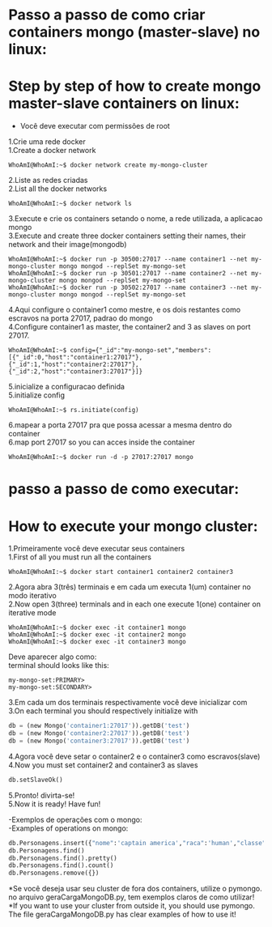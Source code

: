 # Passo a passo de como criar containers mongo (master-slave) no linux:<br>
# Step by step of how to create mongo master-slave containers on linux:<br>

* Você deve executar com permissões de root

1.Crie uma rede docker  
1.Create a docker network
```console
WhoAmI@WhoAmI:~$ docker network create my-mongo-cluster  
```

2.Liste as redes criadas  
2.List all the docker networks  
```console
WhoAmI@WhoAmI:~$ docker network ls  
```

3.Execute e crie os containers setando o nome, a rede utilizada, a aplicacao mongo  
3.Execute and create three docker containers setting their names, their network and their image(mongodb)  
```console
WhoAmI@WhoAmI:~$ docker run -p 30500:27017 --name container1 --net my-mongo-cluster mongo mongod --replSet my-mongo-set  
WhoAmI@WhoAmI:~$ docker run -p 30501:27017 --name container2 --net my-mongo-cluster mongo mongod --replSet my-mongo-set  
WhoAmI@WhoAmI:~$ docker run -p 30502:27017 --name container3 --net my-mongo-cluster mongo mongod --replSet my-mongo-set
```

4.Aqui configure o container1 como mestre, e os dois restantes como escravos na porta 27017, padrao do mongo  
4.Configure container1 as master, the container2 and 3 as slaves on port 27017.
```console
WhoAmI@WhoAmI:~$ config={"_id":"my-mongo-set","members":[{"_id":0,"host":"container1:27017"},{"_id":1,"host":"container2:27017"},{"_id":2,"host":"container3:27017"}]}  
```
5.inicialize a configuracao definida  
5.initialize config  
```console
WhoAmI@WhoAmI:~$ rs.initiate(config)  
```
6.mapear a porta 27017 pra que possa acessar a mesma dentro do container  
6.map port 27017 so you can acces inside the container  
```console
WhoAmI@WhoAmI:~$ docker run -d -p 27017:27017 mongo  
```
# passo a passo de como executar:  
# How to execute your mongo cluster:  

1.Primeiramente você deve executar seus containers  
1.First of all you must run all the containers  
```console
WhoAmI@WhoAmI:~$ docker start container1 container2 container3  
```
2.Agora abra 3(três) terminais e em cada um executa 1(um) container no modo iterativo  
2.Now open 3(three) terminals and in each one execute 1(one) container on iterative mode  
```console
WhoAmI@WhoAmI:~$ docker exec -it container1 mongo  
WhoAmI@WhoAmI:~$ docker exec -it container2 mongo  
WhoAmI@WhoAmI:~$ docker exec -it container3 mongo  
```
Deve aparecer algo como:  
terminal should looks like this:     
```console
my-mongo-set:PRIMARY>  
my-mongo-set:SECONDARY>  
``` 
3.Em cada um dos terminais respectivamente você deve inicializar com  
3.On each terminal you should respectively initialize with
```python
db = (new Mongo('container1:27017')).getDB('test')  
db = (new Mongo('container2:27017')).getDB('test')  
db = (new Mongo('container3:27017')).getDB('test')  
```
4.Agora você deve setar o container2 e o container3 como escravos(slave)  
4.Now you must set container2 and container3 as slaves
```python
db.setSlaveOk()  
```
5.Pronto! divirta-se!  
5.Now it is ready! Have fun!  

-Exemplos de operações com o mongo:  
-Examples of operations on mongo:
```python
db.Personagens.insert({"nome":'captain america',"raca":'human',"classe":'warrior',"vida":97})  
db.Personagens.find()  
db.Personagens.find().pretty()  
db.Personagens.find().count()  
db.Personagens.remove({})  
``` 


*Se você deseja usar seu cluster de fora dos containers, utilize o pymongo. no arquivo geraCargaMongoDB.py, tem exemplos claros de como utilizar!  
*If you want to use your cluster from outside it, you should use pymongo. The file geraCargaMongoDB.py has clear examples of how to use it!   
